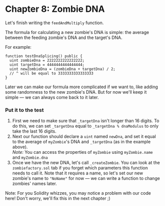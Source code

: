 # Chapter 8: Zombie DNA
Let's finish writing the `feedAndMultiply` function.

The formula for calculating a new zombie's DNA is simple: the average between the feeding zombie's DNA and the target's DNA.

For example:
```
function testDnaSplicing() public {
  uint zombieDna = 2222222222222222;
  uint targetDna = 4444444444444444;
  uint newZombieDna = (zombieDna + targetDna) / 2;
  // ^ will be equal to 3333333333333333
}
```
Later we can make our formula more complicated if we want to, like adding some randomness to the new zombie's DNA. But for now we'll keep it simple — we can always come back to it later.

### Put it to the test
  1. First we need to make sure that `_targetDna` isn't longer than 16 digits. To do this, we can set `_targetDna` equal to `_targetDna % dnaModulus` to only take the last 16 digits.
  2. Next our function should declare a `uint` named `newDna`, and set it equal to the average of `myZombie`'s DNA and `_targetDna` (as in the example above).  
  *Note:* You can access the properties of `myZombie` using `myZombie.name` and `myZombie.dna`  
  3. Once we have the new DNA, let's call `_createZombie`. You can look at the `zombiefactory.sol` tab if you forget which parameters this function needs to call it. Note that it requires a name, so let's set our new zombie's name to `"NoName"` for now — we can write a function to change zombies' names later.

Note: For you Solidity whizzes, you may notice a problem with our code here! Don't worry, we'll fix this in the next chapter ;)